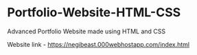 # Portfolio-Website-HTML-CSS
Advanced Portfolio Website made using HTML and CSS

Website link - https://negibeast.000webhostapp.com/index.html
